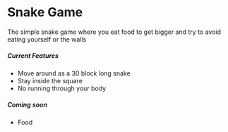 Snake Game
==========
The simple snake game where you eat food to get bigger and try to avoid eating yourself or the walls

##### Current Features
* Move around as a 30 block long snake
* Stay inside the square
* No running through your body

##### Coming soon
* Food

